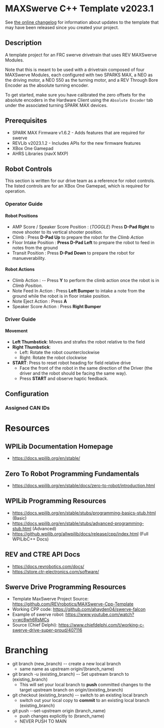 # MAXSwerve C++ Template v2023.1

See [the online changelog](https://github.com/REVrobotics/MAXSwerve-Cpp-Template/blob/main/CHANGELOG.md) for information about updates to the template that may have been released since you created your project.

## Description

A template project for an FRC swerve drivetrain that uses REV MAXSwerve Modules.

Note that this is meant to be used with a drivetrain composed of four MAXSwerve Modules, each configured with two SPARKS MAX, a NEO as the driving motor, a NEO 550 as the turning motor, and a REV Through Bore Encoder as the absolute turning encoder.

To get started, make sure you have calibrated the zero offsets for the absolute encoders in the Hardware Client using the `Absolute Encoder` tab under the associated turning SPARK MAX devices.

## Prerequisites

* SPARK MAX Firmware v1.6.2 - Adds features that are required for swerve
* REVLib v2023.1.2 - Includes APIs for the new firmware features
* XBox One Gamepad
* AHRS Libraries (navX MXP)

## Robot Controls
This section is written for our drive team as a reference for robot controls. The listed controls are for an XBox One Gamepad, which is required for operation.
### Operator Guide

#### Robot Positions

* AMP Score / Speaker Score Position : (*TOGGLE*) Press **D-Pad Right** to move shooter to its vertical shooter position.
* Climb : Press **D-Pad Up** to prepare the robot for the *Climb Action*
* Floor Intake Position : **Press D-Pad Left** to prepare the robot to feed in notes from the ground
* Transit Position : Press **D-Pad Down** to prepare the robot for manueverability. 

#### Robot Actions

* Climb Action : -- Press **Y** to perform the climb action once the robot is in *Climb Position*.
* Note Feed In Action : Press **Left Bumper** to intake a note from the ground while the robot is in floor intake position.
* Note Eject Action : Press **A**
* Speaker Score Action : Press **Right Bumper**

### Driver Guide

#### Movement 
* **Left Thumbstick**: Moves and strafes the robot relative to the field
* **Right Thumbstick**: 
    * Left: Rotate the robot counterclockwise
    * Right: Rotate the robot clockwise 
* **START**: Press to reset robot heading for field relative drive
    * Face the front of the robot in the same direction of the Driver (the driver and the robot should be facing the same way).
    * Press **START** and observe haptic feedback. 



## Configuration

### Assigned CAN IDs 

# Resources

## WPILib Documentation Homepage
+ https://docs.wpilib.org/en/stable/

## Zero To Robot Programming Fundamentals
+ https://docs.wpilib.org/en/stable/docs/zero-to-robot/introduction.html

## WPILib Programming Resources
+ https://docs.wpilib.org/en/stable/stubs/programming-basics-stub.html (Basic)
+ https://docs.wpilib.org/en/stable/stubs/advanced-programming-stub.html (Advanced)
+ https://github.wpilib.org/allwpilib/docs/release/cpp/index.html (Full WPILibC++ Docs)

## REV and CTRE API Docs
+ https://docs.revrobotics.com/docs/
+ https://store.ctr-electronics.com/software/

## Swerve Drive Programming Resources
+ Template MaxSwerve Project Source: https://github.com/REVrobotics/MAXSwerve-Cpp-Template
+ Working CPP code: https://github.com/ahayden04/swerve-falcon
+ Example of swerve robot: https://www.youtube.com/watch?v=wc8wh6RsMCs
+ Source (Chief Delphi): https://www.chiefdelphi.com/t/working-c-swerve-drive-super-proud/407116

# Branching
- git branch (new_branch) -- create a new local branch
    - same name as upstream origin/(branch_name)
- git branch -u (existing_branch) -- Set upstream branch to (existing_branch)
    - This will set your local branch to **push** committed changes to the target upstream branch on origin/(existing_branch)
- git checkout (existing_branch) -- switch to an existing local branch 
    - switch out your local copy to **commit** to an existing local branch (existing_branch)
- git push --set-upstream origin (branch_name)
    - push changes explicitly to (branch_name)
    - NEVER PUSH TO MAIN